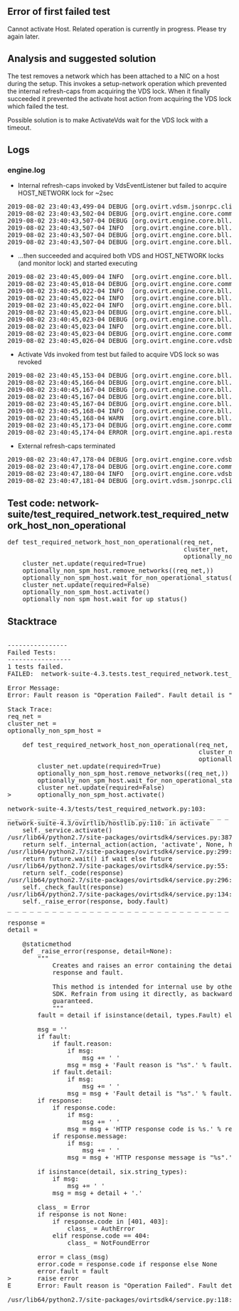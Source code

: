 ## Error of first failed test

Cannot activate Host. Related operation is currently in progress. Please try again later.

## Analysis and suggested solution

The test removes a network which has been attached to a NIC on a host during the setup. This invokes a setup-network
operation which prevented the internal refresh-caps from acquiring the VDS lock. When it finally succeeded it prevented
the activate host action from acquiring the VDS lock which failed the test.

Possible solution is to make ActivateVds wait for the VDS lock with a timeout.


## Logs

### engine.log

* Internal refresh-caps invoked by VdsEventListener but failed to acquire HOST_NETWORK lock for ~2sec

<pre>
2019-08-02 23:40:43,499-04 DEBUG [org.ovirt.vdsm.jsonrpc.client.internal.ResponseWorker] (ResponseWorker) [] Event arrived from 192.168.201.2 containing {"notify_time":4297129460}
2019-08-02 23:40:43,502-04 DEBUG [org.ovirt.engine.core.common.di.interceptor.DebugLoggingInterceptor] (ForkJoinPool-1-worker-5) [] method: getEventListener, params: [], timeElapsed: 0ms
2019-08-02 23:40:43,507-04 DEBUG [org.ovirt.engine.core.bll.RefreshHostCapabilitiesCommand] (ForkJoinPool-1-worker-5) [bd6206a] Permission check skipped for internal action RefreshHostCapabilities.
2019-08-02 23:40:43,507-04 INFO  [org.ovirt.engine.core.bll.RefreshHostCapabilitiesCommand] (ForkJoinPool-1-worker-5) [bd6206a] Before acquiring and wait lock 'EngineLock:{exclusiveLocks='[0702b222-f6c9-4035-903b-3ab57cd62dd6=VDS, HOST_NETWORK0702b222-f6c9-4035-903b-3ab57cd62dd6=HOST_NETWORK]', sharedLocks=''}'
2019-08-02 23:40:43,507-04 DEBUG [org.ovirt.engine.core.bll.lock.InMemoryLockManager] (ForkJoinPool-1-worker-5) [bd6206a] Before acquiring and wait lock 'EngineLock:{exclusiveLocks='[0702b222-f6c9-4035-903b-3ab57cd62dd6=VDS, HOST_NETWORK0702b222-f6c9-4035-903b-3ab57cd62dd6=HOST_NETWORK]', sharedLocks=''}'
2019-08-02 23:40:43,507-04 DEBUG [org.ovirt.engine.core.bll.lock.InMemoryLockManager] (ForkJoinPool-1-worker-5) [bd6206a] Failed to acquire lock. Exclusive lock is taken for key 'HOST_NETWORK0702b222-f6c9-4035-903b-3ab57cd62dd6', value 'HOST_NETWORK'
</pre>

* ...then succeeded and acquired both VDS and HOST_NETWORK locks (and monitor lock) and started executing

<pre>
2019-08-02 23:40:45,009-04 INFO  [org.ovirt.engine.core.bll.RefreshHostCapabilitiesCommand] (ForkJoinPool-1-worker-5) [bd6206a] Lock-wait acquired to object 'EngineLock:{exclusiveLocks='[0702b222-f6c9-4035-903b-3ab57cd62dd6=VDS, HOST_NETWORK0702b222-f6c9-4035-903b-3ab57cd62dd6=HOST_NETWORK]', sharedLocks=''}'
2019-08-02 23:40:45,018-04 DEBUG [org.ovirt.engine.core.common.di.interceptor.DebugLoggingInterceptor] (ForkJoinPool-1-worker-5) [bd6206a] method: get, params: [0702b222-f6c9-4035-903b-3ab57cd62dd6], timeElapsed: 9ms
2019-08-02 23:40:45,022-04 INFO  [org.ovirt.engine.core.bll.RefreshHostCapabilitiesCommand] (ForkJoinPool-1-worker-5) [bd6206a] Running command: RefreshHostCapabilitiesCommand(VdsId = 0702b222-f6c9-4035-903b-3ab57cd62dd6, RunSilent = false) internal: true. Entities affected :  ID: 0702b222-f6c9-4035-903b-3ab57cd62dd6 Type: VDSAction group MANIPULATE_HOST with role type ADMIN
2019-08-02 23:40:45,022-04 INFO  [org.ovirt.engine.core.bll.RefreshHostCapabilitiesCommand] (ForkJoinPool-1-worker-5) [bd6206a] Running command: RefreshHostCapabilitiesCommand(VdsId = 0702b222-f6c9-4035-903b-3ab57cd62dd6, RunSilent = false) internal: true. Entities affected :  ID: 0702b222-f6c9-4035-903b-3ab57cd62dd6 Type: VDSAction group MANIPULATE_HOST with role type ADMIN
2019-08-02 23:40:45,022-04 INFO  [org.ovirt.engine.core.bll.RefreshHostCapabilitiesCommand] (ForkJoinPool-1-worker-5) [bd6206a] Before acquiring lock in order to prevent monitoring for host 'lago-network-suite-4-3-host-1' from data-center 'Default'
2019-08-02 23:40:45,023-04 DEBUG [org.ovirt.engine.core.bll.lock.InMemoryLockManager] (ForkJoinPool-1-worker-5) [bd6206a] Before acquiring and wait lock 'HostEngineLock:{exclusiveLocks='[0702b222-f6c9-4035-903b-3ab57cd62dd6=VDS_INIT]', sharedLocks=''}'
2019-08-02 23:40:45,023-04 DEBUG [org.ovirt.engine.core.bll.lock.InMemoryLockManager] (ForkJoinPool-1-worker-5) [bd6206a] Success acquiring lock 'HostEngineLock:{exclusiveLocks='[0702b222-f6c9-4035-903b-3ab57cd62dd6=VDS_INIT]', sharedLocks=''}'
2019-08-02 23:40:45,023-04 INFO  [org.ovirt.engine.core.bll.RefreshHostCapabilitiesCommand] (ForkJoinPool-1-worker-5) [bd6206a] Lock acquired, from now a monitoring of host will be skipped for host 'lago-network-suite-4-3-host-1' from data-center 'Default'
2019-08-02 23:40:45,023-04 DEBUG [org.ovirt.engine.core.common.di.interceptor.DebugLoggingInterceptor] (ForkJoinPool-1-worker-5) [bd6206a] method: getVdsManager, params: [0702b222-f6c9-4035-903b-3ab57cd62dd6], timeElapsed: 0ms
2019-08-02 23:40:45,026-04 DEBUG [org.ovirt.engine.core.vdsbroker.vdsbroker.GetCapabilitiesVDSCommand] (ForkJoinPool-1-worker-5) [bd6206a] START, GetCapabilitiesVDSCommand(HostName = lago-network-suite-4-3-host-1, VdsIdAndVdsVDSCommandParametersBase:{hostId='0702b222-f6c9-4035-903b-3ab57cd62dd6', vds='Host[lago-network-suite-4-3-host-1,0702b222-f6c9-4035-903b-3ab57cd62dd6]'}), log id: 184bca19
</pre>

* Activate Vds invoked from test but failed to acquire VDS lock so was revoked

<pre>
2019-08-02 23:40:45,153-04 DEBUG [org.ovirt.engine.core.bll.Backend] (default task-1) [] Executing command ActivateVds for user admin@internal-authz.
2019-08-02 23:40:45,166-04 DEBUG [org.ovirt.engine.core.bll.ActivateVdsCommand] (default task-1) [a7b956d3-3c24-4e58-a32f-b003ec8a2124] Checking whether user 'ce08b410-b59b-11e9-a994-5452c0a8c904' or one of the groups he is member of, have the following permissions:  ID: 0702b222-f6c9-4035-903b-3ab57cd62dd6 Type: VDSAction group MANIPULATE_HOST with role type ADMIN
2019-08-02 23:40:45,167-04 DEBUG [org.ovirt.engine.core.bll.ActivateVdsCommand] (default task-1) [a7b956d3-3c24-4e58-a32f-b003ec8a2124] Found permission 'ce08d3aa-b59b-11e9-a995-5452c0a8c904' for user when running 'ActivateVds', on 'Host' with id '0702b222-f6c9-4035-903b-3ab57cd62dd6'
2019-08-02 23:40:45,167-04 DEBUG [org.ovirt.engine.core.bll.lock.InMemoryLockManager] (default task-1) [a7b956d3-3c24-4e58-a32f-b003ec8a2124] Before acquiring lock 'EngineLock:{exclusiveLocks='[0702b222-f6c9-4035-903b-3ab57cd62dd6=VDS]', sharedLocks=''}'
2019-08-02 23:40:45,167-04 DEBUG [org.ovirt.engine.core.bll.lock.InMemoryLockManager] (default task-1) [a7b956d3-3c24-4e58-a32f-b003ec8a2124] Failed to acquire lock. Exclusive lock is taken for key '0702b222-f6c9-4035-903b-3ab57cd62dd6', value 'VDS'
2019-08-02 23:40:45,168-04 INFO  [org.ovirt.engine.core.bll.ActivateVdsCommand] (default task-1) [a7b956d3-3c24-4e58-a32f-b003ec8a2124] Failed to Acquire Lock to object 'EngineLock:{exclusiveLocks='[0702b222-f6c9-4035-903b-3ab57cd62dd6=VDS]', sharedLocks=''}'
2019-08-02 23:40:45,168-04 WARN  [org.ovirt.engine.core.bll.ActivateVdsCommand] (default task-1) [a7b956d3-3c24-4e58-a32f-b003ec8a2124] Validation of action 'ActivateVds' failed for user admin@internal-authz. Reasons: VAR__ACTION__ACTIVATE,VAR__TYPE__HOST,ACTION_TYPE_FAILED_OBJECT_LOCKED
2019-08-02 23:40:45,173-04 DEBUG [org.ovirt.engine.core.common.di.interceptor.DebugLoggingInterceptor] (default task-1) [a7b956d3-3c24-4e58-a32f-b003ec8a2124] method: runAction, params: [ActivateVds, VdsActionParameters:{commandId='6c69d350-bfd1-46ee-82be-fd34692c606f', user='null', commandType='Unknown'}], timeElapsed: 21ms
2019-08-02 23:40:45,174-04 ERROR [org.ovirt.engine.api.restapi.resource.AbstractBackendResource] (default task-1) [] Operation Failed: [Cannot activate Host. Related operation is currently in progress. Please try again later.]
</pre>

* External refresh-caps terminated

<pre>
2019-08-02 23:40:47,178-04 DEBUG [org.ovirt.engine.core.vdsbroker.vdsbroker.GetCapabilitiesVDSCommand] (ForkJoinPool-1-worker-5) [bd6206a] FINISH, GetCapabilitiesVDSCommand, return: Host[lago-network-suite-4-3-host-1,0702b222-f6c9-4035-903b-3ab57cd62dd6], log id: 184bca19
2019-08-02 23:40:47,178-04 DEBUG [org.ovirt.engine.core.common.di.interceptor.DebugLoggingInterceptor] (ForkJoinPool-1-worker-5) [bd6206a] method: runVdsCommand, params: [GetCapabilities, VdsIdAndVdsVDSCommandParametersBase:{hostId='0702b222-f6c9-4035-903b-3ab57cd62dd6', vds='Host[lago-network-suite-4-3-host-1,0702b222-f6c9-4035-903b-3ab57cd62dd6]'}], timeElapsed: 2155ms
2019-08-02 23:40:47,180-04 INFO  [org.ovirt.engine.core.vdsbroker.vdsbroker.GetHardwareInfoAsyncVDSCommand] (ForkJoinPool-1-worker-5) [bd6206a] START, GetHardwareInfoAsyncVDSCommand(HostName = lago-network-suite-4-3-host-1, VdsIdAndVdsVDSCommandParametersBase:{hostId='0702b222-f6c9-4035-903b-3ab57cd62dd6', vds='Host[lago-network-suite-4-3-host-1,0702b222-f6c9-4035-903b-3ab57cd62dd6]'}), log id: 20746c12
2019-08-02 23:40:47,181-04 DEBUG [org.ovirt.vdsm.jsonrpc.client.reactors.stomp.impl.Message] (ForkJoinPool-1-worker-5) [bd6206a] SEND
</pre>


## Test code: network-suite/test_required_network.test_required_network_host_non_operational

<pre>
def test_required_network_host_non_operational(req_net,
                                               cluster_net,
                                               optionally_non_spm_host):
    cluster_net.update(required=True)
    optionally_non_spm_host.remove_networks((req_net,))
    optionally_non_spm_host.wait_for_non_operational_status()
    cluster_net.update(required=False)
    optionally_non_spm_host.activate()
    optionally_non_spm_host.wait_for_up_status()
</pre>


## Stacktrace

<pre>

----------------
Failed Tests:
-----------------
1 tests failed.
FAILED:  network-suite-4.3.tests.test_required_network.test_required_network_host_non_operational

Error Message:
Error: Fault reason is "Operation Failed". Fault detail is "[Cannot activate Host. Related operation is currently in progress. Please try again later.]". HTTP response code is 409.

Stack Trace:
req_net = <ovirtlib.netlib.Network object at 0x7fb514e58450>
cluster_net = <ovirtlib.clusterlib.ClusterNetwork object at 0x7fb514e58c90>
optionally_non_spm_host = <ovirtlib.hostlib.Host object at 0x7fb5162b53d0>

    def test_required_network_host_non_operational(req_net,
                                                   cluster_net,
                                                   optionally_non_spm_host):
        cluster_net.update(required=True)
        optionally_non_spm_host.remove_networks((req_net,))
        optionally_non_spm_host.wait_for_non_operational_status()
        cluster_net.update(required=False)
>       optionally_non_spm_host.activate()

network-suite-4.3/tests/test_required_network.py:103:
_ _ _ _ _ _ _ _ _ _ _ _ _ _ _ _ _ _ _ _ _ _ _ _ _ _ _ _ _ _ _ _ _ _ _ _ _ _ _ _
network-suite-4.3/ovirtlib/hostlib.py:110: in activate
    self._service.activate()
/usr/lib64/python2.7/site-packages/ovirtsdk4/services.py:38763: in activate
    return self._internal_action(action, 'activate', None, headers, query, wait)
/usr/lib64/python2.7/site-packages/ovirtsdk4/service.py:299: in _internal_action
    return future.wait() if wait else future
/usr/lib64/python2.7/site-packages/ovirtsdk4/service.py:55: in wait
    return self._code(response)
/usr/lib64/python2.7/site-packages/ovirtsdk4/service.py:296: in callback
    self._check_fault(response)
/usr/lib64/python2.7/site-packages/ovirtsdk4/service.py:134: in _check_fault
    self._raise_error(response, body.fault)
_ _ _ _ _ _ _ _ _ _ _ _ _ _ _ _ _ _ _ _ _ _ _ _ _ _ _ _ _ _ _ _ _ _ _ _ _ _ _ _

response = <ovirtsdk4.http.Response object at 0x7fb5162b5050>
detail = <ovirtsdk4.types.Fault object at 0x7fb5162b5550>

    @staticmethod
    def _raise_error(response, detail=None):
        """
            Creates and raises an error containing the details of the given HTTP
            response and fault.

            This method is intended for internal use by other components of the
            SDK. Refrain from using it directly, as backwards compatibility isn't
            guaranteed.
            """
        fault = detail if isinstance(detail, types.Fault) else None

        msg = ''
        if fault:
            if fault.reason:
                if msg:
                    msg += ' '
                msg = msg + 'Fault reason is "%s".' % fault.reason
            if fault.detail:
                if msg:
                    msg += ' '
                msg = msg + 'Fault detail is "%s".' % fault.detail
        if response:
            if response.code:
                if msg:
                    msg += ' '
                msg = msg + 'HTTP response code is %s.' % response.code
            if response.message:
                if msg:
                    msg += ' '
                msg = msg + 'HTTP response message is "%s".' % response.message

        if isinstance(detail, six.string_types):
            if msg:
                msg += ' '
            msg = msg + detail + '.'

        class_ = Error
        if response is not None:
            if response.code in [401, 403]:
                class_ = AuthError
            elif response.code == 404:
                class_ = NotFoundError

        error = class_(msg)
        error.code = response.code if response else None
        error.fault = fault
>       raise error
E       Error: Fault reason is "Operation Failed". Fault detail is "[Cannot activate Host. Related operation is currently in progress. Please try again later.]". HTTP response code is 409.

/usr/lib64/python2.7/site-packages/ovirtsdk4/service.py:118: Error

</pre>
